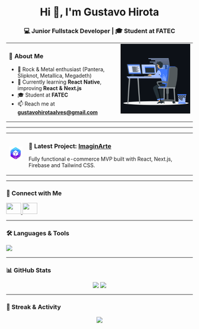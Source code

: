 <h1 align="center">Hi 👋, I'm Gustavo Hirota</h1>
<h3 align="center">💻 Junior Fullstack Developer | 🎓 Student at FATEC</h3>

<table>
<tr>
<td valign="top" width="60%">

### 🌟 About Me
- 🎸 Rock & Metal enthusiast (Pantera, Slipknot, Metallica, Megadeth)  
- 🌱 Currently learning **React Native**, improving **React & Next.js**  
- 🎓 Student at **FATEC**  
- 📫 Reach me at **gustavohirotaalves@gmail.com**

</td>
<td valign="top" width="40%">
  
<img src="https://github.com/dethstruck/dethstruck/blob/main/animation.gif" alt="animated gif" width="300"/>

</td>
</tr>
</table>

---

<table>
<tr>
<td valign="middle" width="10%">
  <img src="https://github.com/dethstruck/dethstruck/blob/main/logo_imaginarte.png" alt="Imaginarte logo" width="50" />
</td>
<td valign="middle" width="90%" style="padding-left: 10px;">
  <h3>🚀 Latest Project: <a href="https://universoimaginarte.com.br" target="_blank">ImaginArte</a></h3>
  <p>Fully functional e-commerce MVP built with React, Next.js, Firebase and Tailwind CSS.</p>
</td>
</tr>
</table>

---

### 🤝 Connect with Me
<p align="left">
  <a href="https://www.linkedin.com/in/gustavohirota" target="_blank">
    <img src="https://raw.githubusercontent.com/rahuldkjain/github-profile-readme-generator/master/src/images/icons/Social/linked-in-alt.svg" height="30" width="40" />
  </a>
  <a href="https://www.instagram.com/dethstruck" target="_blank">
    <img src="https://raw.githubusercontent.com/rahuldkjain/github-profile-readme-generator/master/src/images/icons/Social/instagram.svg" height="30" width="40" />
  </a>
</p>

---

### 🛠️ Languages & Tools
<p>
  <img src="https://skillicons.dev/icons?i=html,css,javascript,typescript,react,nextjs,nodejs,python,java,mysql,bootstrap,tailwind,git,figma&theme=dark" />
</p>

---

### 📊 GitHub Stats
<p align="center">
  <img src="https://github-readme-stats.vercel.app/api?username=dethstruck&show_icons=true&theme=tokyonight" height="165" />
  <img src="https://github-readme-stats.vercel.app/api/top-langs/?username=dethstruck&layout=compact&theme=tokyonight" height="165" />
</p>

---

### 🚀 Streak & Activity
<p align="center">
  <img src="https://github-readme-streak-stats.herokuapp.com/?user=dethstruck&theme=tokyonight" height="165" />
</p>
